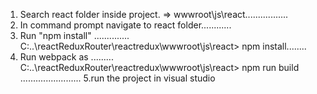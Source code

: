 
1. Search react folder inside project. => wwwroot\js\react.................
2. In command prompt navigate to react folder............
3. Run "npm install" ..............
C:\..\reactReduxRouter\reactredux\wwwroot\js\react> npm install........
4. Run webpack as .........
C:\..\reactReduxRouter\reactredux\wwwroot\js\react> npm run build ........................
5.run the project in visual studio 
